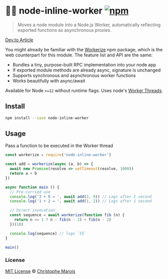 # 👷‍♀️ node-inline-worker [![npm](https://img.shields.io/npm/v/node-inline-worker.svg?style=flat)](https://www.npmjs.org/package/node-inline-worker)

> Moves a node module into a Node.js Worker, automatically reflecting exported functions as asynchronous proxies.

[Dev.to Article](https://dev.to/christophemarois/seamless-workers-for-node-js-213)

You might already be familiar with the [Workerize](https://github.com/developit/workerize) npm package, which is the web counterpart for this module. The feature list and API are the same:

* Bundles a tiny, purpose-built RPC implementation into your node app
* If exported module methods are already async, signature is unchanged
* Supports synchronous and asynchronous worker functions
* Works beautifully with async/await

Available for Node `>=12` without runtime flags. Uses node's [Worker Threads](http://nodejs.org/api/worker_threads.html#//apple_ref/cl/Worker).

## Install

```bash
npm install --save node-inline-worker
```

## Usage

Pass a function to be executed in the Worker thread

```javascript
const workerize = require('node-inline-worker')

const add = workerize(async (a, b) => {
  await new Promise(resolve => setTimeout(resolve, 1000))
  return a + b
})

async function main () {
  // Pre-curried use
  console.log('3 + 9 = ', await add(3, 9)) // Logs after 1 second
  console.log('1 + 2 = ', await add(1, 2)) // Logs after 1 second

  // Direct invocation
  const sequence = await workerize(function fib (n) {
    return n <= 1 ? n : fib(n - 1) + fib(n - 2)
  })(10)

  console.log(sequence) // logs `55`
}

main()
```

### License

[MIT License](https://oss.ninja/mit/developit/) © [Christophe Marois](https://www.github.com/christophemarois)
